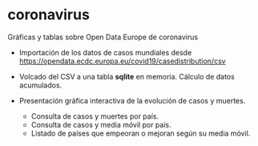 # coronavirus
Gráficas y tablas sobre Open Data Europe de coronavirus

* Importación de los datos de casos mundiales desde https://opendata.ecdc.europa.eu/covid19/casedistribution/csv

* Volcado del CSV a una tabla **sqlite** en memoria. Cálculo de datos acumulados.

* Presentación gráfica interactiva de la evolución de casos y muertes.

  * Consulta de casos y muertes por país.
  * Consulta de casos y media móvil por país.
  * Listado de países que empeoran o mejoran según su media móvil.
